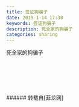 ```yaml
---
title: 签证狗骗子
date: 2019-1-14 17:30
keywords: 签证狗骗子
description: 死全家的狗骗子
categories: sharing
---
```

<td class="t_f" id="postmessage_2690565">

死全家的狗骗子<br/>
<img alt="" border="0" class="zoom" data-cf-modified-5c2e4210c53508560f89dcf2-="" file="http://www.flw.ph/data/appbyme/upload/image/201901/14/uSbNKoweEUlt.jpg" id="aimg_c2Rkp" lazyloadthumb="1" onclick="" onmouseover="" src="http://www.flw.ph/data/appbyme/upload/image/201901/14/uSbNKoweEUlt.jpg"/><br/>
<br/>
<img alt="" border="0" class="zoom" data-cf-modified-5c2e4210c53508560f89dcf2-="" file="http://www.flw.ph/data/appbyme/upload/image/201901/14/DaB6BVUnVe8F.jpg" id="aimg_ZZk00" lazyloadthumb="1" onclick="" onmouseover="" src="http://www.flw.ph/data/appbyme/upload/image/201901/14/DaB6BVUnVe8F.jpg"/><br/>
<br/>
<img alt="" border="0" class="zoom" data-cf-modified-5c2e4210c53508560f89dcf2-="" file="http://www.flw.ph/data/appbyme/upload/image/201901/14/pSjNx5EXFig1.jpg" id="aimg_Ux0iA" lazyloadthumb="1" onclick="" onmouseover="" src="http://www.flw.ph/data/appbyme/upload/image/201901/14/pSjNx5EXFig1.jpg"/><br/>
<br/>
<img alt="" border="0" class="zoom" data-cf-modified-5c2e4210c53508560f89dcf2-="" file="http://www.flw.ph/data/appbyme/upload/image/201901/14/RpxqE80Evjm4.jpg" id="aimg_wJOkY" lazyloadthumb="1" onclick="" onmouseover="" src="http://www.flw.ph/data/appbyme/upload/image/201901/14/RpxqE80Evjm4.jpg"/><br/>
<br/>
<img alt="" border="0" class="zoom" data-cf-modified-5c2e4210c53508560f89dcf2-="" file="http://www.flw.ph/data/appbyme/upload/image/201901/14/vdfpSJONavUi.jpg" id="aimg_J889E" lazyloadthumb="1" onclick="" onmouseover="" src="http://www.flw.ph/data/appbyme/upload/image/201901/14/vdfpSJONavUi.jpg"/><br/>
<br/>
</td>
###### 转载自[菲龙网]